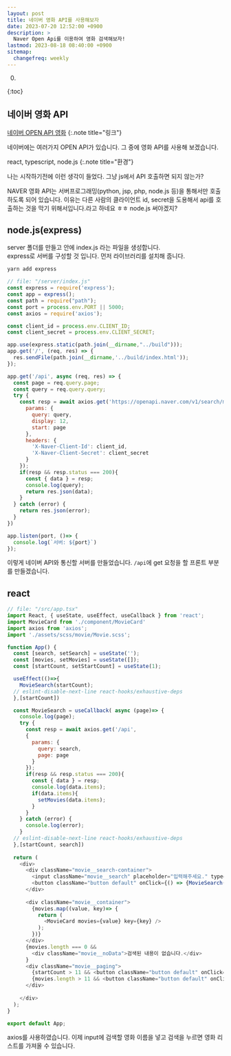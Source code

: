 ```yaml
---
layout: post
title: 네이버 영화 API를 사용해보자
date: 2023-07-20 12:52:00 +0900
description: >
  Naver Open Api를 이용하여 영화 검색해보자!
lastmod: 2023-08-18 08:40:00 +0900
sitemap:
  changefreq: weekly
---
```


0. 
{:toc}

## 네이버 영화 API

[네이버 OPEN API 영화](https://developers.naver.com/docs/serviceapi/search/movie/movie.md)
{:.note title="링크"}

네이버에는 여러가지 OPEN API가 있습니다. 그 중에 영화 API를 사용해 보겠습니다.

react, typescript, node.js
{:.note title="환경"}

나는 시작하기전에 이런 생각이 들었다. 그냥 js에서 API 호출하면 되지 않는가? 

NAVER 영화 API는 서버프로그래밍(python, jsp, php, node.js 등)을 통해서만 호출하도록 되어 있습니다. 이유는 다른 사람의 클라이언트 id, secret을 도용해서 api를 호출하는 것을 막기 위해서입니다.라고 하네요 ㅎㅎ node.js 써야겠지?

## node.js(express)

server 폴더를 만들고 안에 index.js 라는 파일을 생성합니다.<br/>
express로 서버를 구성할 것 입니다. 먼저 라이브러리를 설치해 줍니다.

~~~markdown
yarn add express 
~~~

~~~js
// file: "/server/index.js"
const express = require('express');
const app = express();
const path = require("path");
const port = process.env.PORT || 5000;
const axios = require('axios');

const client_id = process.env.CLIENT_ID;
const client_secret = process.env.CLIENT_SECRET;

app.use(express.static(path.join(__dirname,"../build")));
app.get('/', (req, res) => {
  res.sendFile(path.join(__dirname,'../build/index.html'));
});

app.get('/api', async (req, res) => {
  const page = req.query.page;
  const query = req.query.query;
  try {
    const resp = await axios.get('https://openapi.naver.com/v1/search/movie.json', {
      params: {
        query: query,
        display: 12,
        start: page
      },
      headers: {
        'X-Naver-Client-Id': client_id,
        'X-Naver-Client-Secret': client_secret
      }
    });
    if(resp && resp.status === 200){
      const { data } = resp;
      console.log(query);
      return res.json(data);
    }
  } catch (error) {
    return res.json(error);
  }
})

app.listen(port, ()=> {
  console.log(`서버: ${port}`)
});
~~~

이렇게 네이버 API와 통신할 서버를 만들었습니다. `/api`에 get 요청을 할 프론트 부분를 만들겠습니다.

## react

~~~js
// file: "/src/app.tsx"
import React, { useState, useEffect, useCallback } from 'react';
import MovieCard from './component/MovieCard'
import axios from 'axios';
import './assets/scss/movie/Movie.scss';

function App() {
  const [search, setSearch] = useState('');
  const [movies, setMovies] = useState([]);
  const [startCount, setStartCount] = useState(1);

  useEffect(()=>{
    MovieSearch(startCount);
  // eslint-disable-next-line react-hooks/exhaustive-deps
  },[startCount])

  const MovieSearch = useCallback( async (page)=> {
    console.log(page);
    try {
      const resp = await axios.get('/api',
      {
        params: {
          query: search,
          page: page
        }  
      });
      if(resp && resp.status === 200){
        const { data } = resp;
        console.log(data.items);
        if(data.items){
          setMovies(data.items);
        }
      }    
    } catch (error) {
      console.log(error);
    }
  // eslint-disable-next-line react-hooks/exhaustive-deps
  },[startCount, search])
  
  return (
    <div>
      <div className="movie__search-container">
        <input className="movie__search" placeholder="입력해주세요." type='text' onChange={(e) => setSearch(e.target.value)} onKeyPress={(e) => (e.key === "Enter" ? (MovieSearch(1),setStartCount(1)) : null)}/>
        <button className="button default" onClick={() => {MovieSearch(1); setStartCount(1);}} >검색</button>
      </div>
     
      <div className="movie__container">
        {movies.map((value, key)=> {
          return (
            <MovieCard movies={value} key={key} />
          );
        })}
      </div>
      {movies.length === 0 &&
        <div className="movie__noData">검색된 내용이 없습니다.</div>
      }
      <div className="movie__paging">
        {startCount > 11 && <button className="button default" onClick={()=>{ setStartCount((prevState) => (prevState - 12)) }}>이전</button>}
        {movies.length > 11 && <button className="button default" onClick={()=> { setStartCount((prevState) => (prevState + 12)) }} >다음</button>}
      </div>
      
    </div>
  );
}

export default App;
~~~

axios를 사용하였습니다. 이제 input에 검색할 영화 이름을 넣고 검색을 누르면 영화 리스트를 가져올 수 있습니다.
